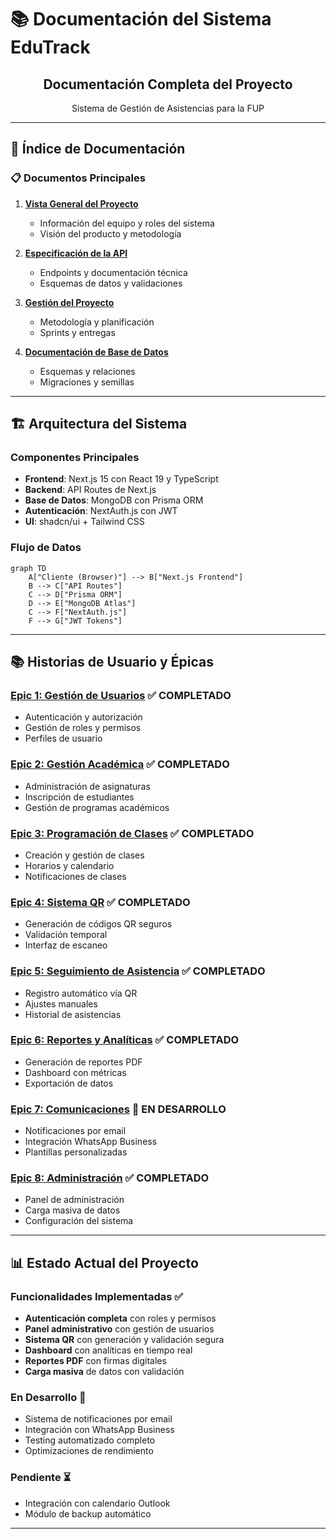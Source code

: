 # 📚 Documentación del Sistema EduTrack

<div align="center">
  <h2>Documentación Completa del Proyecto</h2>
  <p>Sistema de Gestión de Asistencias para la FUP</p>
</div>

---

## 📖 Índice de Documentación

### 📋 **Documentos Principales**

1. **[Vista General del Proyecto](./01_PROJECT_OVERVIEW.md)**
   - Información del equipo y roles del sistema
   - Visión del producto y metodología

2. **[Especificación de la API](./02_API_SPECIFICATION.md)**
   - Endpoints y documentación técnica
   - Esquemas de datos y validaciones

3. **[Gestión del Proyecto](./03_PROJECT_MANAGEMENT.md)**
   - Metodología y planificación
   - Sprints y entregas

4. **[Documentación de Base de Datos](./04_DATABASE.md)**
   - Esquemas y relaciones
   - Migraciones y semillas

---

## 🏗️ **Arquitectura del Sistema**

### Componentes Principales

- **Frontend**: Next.js 15 con React 19 y TypeScript
- **Backend**: API Routes de Next.js
- **Base de Datos**: MongoDB con Prisma ORM
- **Autenticación**: NextAuth.js con JWT
- **UI**: shadcn/ui + Tailwind CSS

### Flujo de Datos

```mermaid
graph TD
    A["Cliente (Browser)"] --> B["Next.js Frontend"]
    B --> C["API Routes"]
    C --> D["Prisma ORM"]
    D --> E["MongoDB Atlas"]
    C --> F["NextAuth.js"]
    F --> G["JWT Tokens"]
```

---

## 📚 **Historias de Usuario y Épicas**

### **[Epic 1: Gestión de Usuarios](./user_stories/EPIC_01_USER_MANAGEMENT.md)** ✅ COMPLETADO

- Autenticación y autorización
- Gestión de roles y permisos
- Perfiles de usuario

### **[Epic 2: Gestión Académica](./user_stories/EPIC_02_ACADEMIC_MANAGEMENT.md)** ✅ COMPLETADO

- Administración de asignaturas
- Inscripción de estudiantes
- Gestión de programas académicos

### **[Epic 3: Programación de Clases](./user_stories/EPIC_03_CLASS_SCHEDULING.md)** ✅ COMPLETADO

- Creación y gestión de clases
- Horarios y calendario
- Notificaciones de clases

### **[Epic 4: Sistema QR](./user_stories/EPIC_04_QR_SYSTEM.md)** ✅ COMPLETADO

- Generación de códigos QR seguros
- Validación temporal
- Interfaz de escaneo

### **[Epic 5: Seguimiento de Asistencia](./user_stories/EPIC_05_ATTENDANCE_TRACKING.md)** ✅ COMPLETADO

- Registro automático vía QR
- Ajustes manuales
- Historial de asistencias

### **[Epic 6: Reportes y Analíticas](./user_stories/EPIC_06_REPORTS_ANALYTICS.md)** ✅ COMPLETADO

- Generación de reportes PDF
- Dashboard con métricas
- Exportación de datos

### **[Epic 7: Comunicaciones](./user_stories/EPIC_07_COMMUNICATION.md)** 🚧 EN DESARROLLO

- Notificaciones por email
- Integración WhatsApp Business
- Plantillas personalizadas

### **[Epic 8: Administración](./user_stories/EPIC_08_ADMINISTRATION.md)** ✅ COMPLETADO

- Panel de administración
- Carga masiva de datos
- Configuración del sistema

---

## 📊 **Estado Actual del Proyecto**

### Funcionalidades Implementadas ✅

- **Autenticación completa** con roles y permisos
- **Panel administrativo** con gestión de usuarios
- **Sistema QR** con generación y validación segura
- **Dashboard** con analíticas en tiempo real
- **Reportes PDF** con firmas digitales
- **Carga masiva** de datos con validación

### En Desarrollo 🚧

- Sistema de notificaciones por email
- Integración con WhatsApp Business
- Testing automatizado completo
- Optimizaciones de rendimiento

### Pendiente ⏳

- Integración con calendario Outlook
- Módulo de backup automático

---
